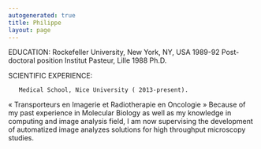 ```yaml
---
autogenerated: true
title: Philippe
layout: page
---
```


EDUCATION: Rockefeller University, New York, NY, USA 1989-92
Post-doctoral position Institut Pasteur, Lille 1988 Ph.D.

SCIENTIFIC EXPERIENCE:

`   Medical School, Nice University ( 2013-present).`

« Transporteurs en Imagerie et Radiotherapie en Oncologie » Because of
my past experience in Molecular Biology as well as my knowledge in
computing and image analysis field, I am now supervising the development
of automatized image analyzes solutions for high throughput microscopy
studies.
